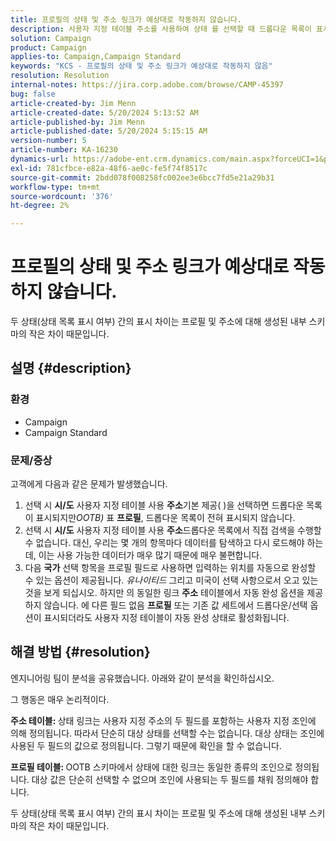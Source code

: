 ```yaml
---
title: 프로필의 상태 및 주소 링크가 예상대로 작동하지 않습니다.
description: 사용자 지정 테이블 주소를 사용하여 상태 를 선택할 때 드롭다운 목록이 표시되지 않는 Campaign Standard 문제를 해결하는 방법을 알아봅니다.
solution: Campaign
product: Campaign
applies-to: Campaign,Campaign Standard
keywords: "KCS - 프로필의 상태 및 주소 링크가 예상대로 작동하지 않음"
resolution: Resolution
internal-notes: https://jira.corp.adobe.com/browse/CAMP-45397
bug: false
article-created-by: Jim Menn
article-created-date: 5/20/2024 5:13:52 AM
article-published-by: Jim Menn
article-published-date: 5/20/2024 5:15:15 AM
version-number: 5
article-number: KA-16230
dynamics-url: https://adobe-ent.crm.dynamics.com/main.aspx?forceUCI=1&pagetype=entityrecord&etn=knowledgearticle&id=7cbb54ba-6716-ef11-9f8a-6045bd006268
exl-id: 781cfbce-e82a-48f6-ae0c-fe5f74f8517c
source-git-commit: 2bdd078f008258fc002ee3e6bcc7fd5e21a29b31
workflow-type: tm+mt
source-wordcount: '376'
ht-degree: 2%

---
```


# 프로필의 상태 및 주소 링크가 예상대로 작동하지 않습니다.


두 상태(상태 목록 표시 여부) 간의 표시 차이는 프로필 및 주소에 대해 생성된 내부 스키마의 작은 차이 때문입니다.

## 설명 {#description}


### <b>환경</b>

- Campaign
- Campaign Standard


### <b>문제/증상</b>

고객에게 다음과 같은 문제가 발생했습니다.

1. 선택 시 <b>시/도</b> 사용자 지정 테이블 사용 <b>주소</b>기본 제공( )을 선택하면 드롭다운 목록이 표시되지만&#x200B;*OOTB)* 표 <b>프로필</b>, 드롭다운 목록이 전혀 표시되지 않습니다.
2. 선택 시 <b>시/도</b> 사용자 지정 테이블 사용 <b>주소</b>드롭다운 목록에서 직접 검색을 수행할 수 없습니다. 대신, 우리는 몇 개의 항목마다 데이터를 탐색하고 다시 로드해야 하는데, 이는 사용 가능한 데이터가 매우 많기 때문에 매우 불편합니다.
3. 다음 <b>국가</b> 선택 항목을 프로필 필드로 사용하면 입력하는 위치를 자동으로 완성할 수 있는 옵션이 제공됩니다. *유나이티드* 그리고 미국이 선택 사항으로서 오고 있는 것을 보게 되십시오. 하지만 의 동일한 링크 <b>주소</b> 테이블에서 자동 완성 옵션을 제공하지 않습니다. 에 다른 필드 없음 <b>프로필</b> 또는 기존 값 세트에서 드롭다운/선택 옵션이 표시되더라도 사용자 지정 테이블이 자동 완성 상태로 활성화됩니다.



## 해결 방법 {#resolution}


엔지니어링 팀이 분석을 공유했습니다. 아래와 같이 분석을 확인하십시오.

그 행동은 매우 논리적이다.

<b>주소 테이블: </b>상태 링크는 사용자 지정 주소의 두 필드를 포함하는 사용자 지정 조인에 의해 정의됩니다. 따라서 단순히 대상 상태를 선택할 수는 없습니다.
대상 상태는 조인에 사용된 두 필드의 값으로 정의됩니다. 그렇기 때문에 확인을 할 수 없습니다.

<b>프로필 테이블: </b>OOTB 스키마에서 상태에 대한 링크는 동일한 종류의 조인으로 정의됩니다. 대상 값은 단순히 선택할 수 없으며 조인에 사용되는 두 필드를 채워 정의해야 합니다.

두 상태(상태 목록 표시 여부) 간의 표시 차이는 프로필 및 주소에 대해 생성된 내부 스키마의 작은 차이 때문입니다.
